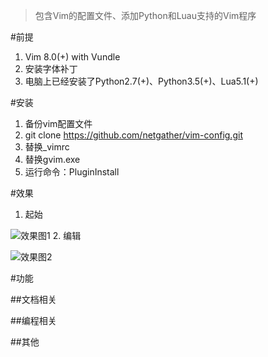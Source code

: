 >包含Vim的配置文件、添加Python和Luau支持的Vim程序

#前提
1. Vim 8.0(+) with Vundle
2. 安装字体补丁
3. 电脑上已经安装了Python2.7(+)、Python3.5(+)、Lua5.1(+)

#安装
1. 备份vim配置文件
2. git clone https://github.com/netgather/vim-config.git
3. 替换_vimrc
4. 替换gvim.exe
5. 运行命令：PluginInstall

#效果
1. 起始

![效果图1](http://i1.piimg.com/4851/a146fc52a3b3f4ed.png)
2. 编辑 

![效果图2](http://i1.piimg.com/4851/2db7f6a79be47a2e.png)


#功能

##文档相关

##编程相关

##其他
